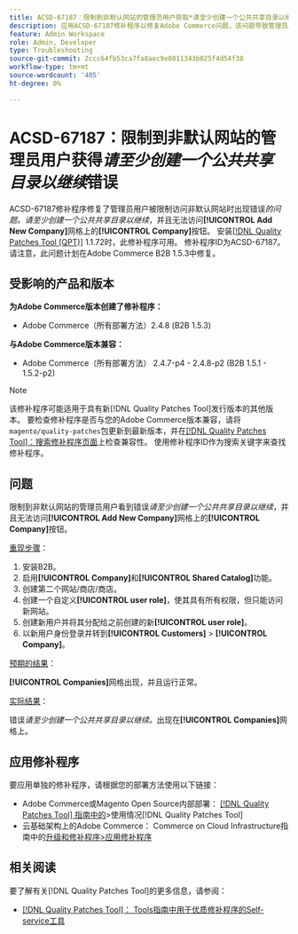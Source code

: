 ```yaml
---
title: ACSD-67187：限制到非默认网站的管理员用户获取*请至少创建一个公共共享目录以继续*错误
description: 应用ACSD-67187修补程序以修复Adobe Commerce问题，该问题导致管理员用户被限制访问非默认网站，并看到错误“请至少创建一个公共共享目录以继续”以及无法访问公司网格上的“添加新公司”按钮。
feature: Admin Workspace
role: Admin, Developer
type: Troubleshooting
source-git-commit: 2ccc64fb53ca7fa8aec9e0811343b025f4d54f38
workflow-type: tm+mt
source-wordcount: '405'
ht-degree: 0%

---
```



# ACSD-67187：限制到非默认网站的管理员用户获得&#x200B;*请至少创建一个公共共享目录以继续*&#x200B;错误

ACSD-67187修补程序修复了管理员用户被限制访问非默认网站时出现错误&#x200B;*的问题。请至少创建一个公共共享目录以继续*，并且无法访问&#x200B;**[!UICONTROL Add New Company]**&#x200B;网格上的&#x200B;**[!UICONTROL Company]**&#x200B;按钮。 安装[[!DNL Quality Patches Tool (QPT)]](/help/tools/quality-patches-tool/quality-patches-tool-to-self-serve-quality-patches.md) 1.1.72时，此修补程序可用。 修补程序ID为ACSD-67187。 请注意，此问题计划在Adobe Commerce B2B 1.5.3中修复。

## 受影响的产品和版本

**为Adobe Commerce版本创建了修补程序：**

* Adobe Commerce（所有部署方法）2.4.8 (B2B 1.5.3)

**与Adobe Commerce版本兼容：**

* Adobe Commerce（所有部署方法） 2.4.7-p4 - 2.4.8-p2 (B2B 1.5.1 - 1.5.2-p2)

>[!NOTE]
>
>该修补程序可能适用于具有新[!DNL Quality Patches Tool]发行版本的其他版本。 要检查修补程序是否与您的Adobe Commerce版本兼容，请将`magento/quality-patches`包更新到最新版本，并在[[!DNL Quality Patches Tool]：搜索修补程序页面](https://experienceleague.adobe.com/tools/commerce-quality-patches/index.html)上检查兼容性。 使用修补程序ID作为搜索关键字来查找修补程序。

## 问题

限制到非默认网站的管理员用户看到错误&#x200B;*请至少创建一个公共共享目录以继续*，并且无法访问&#x200B;**[!UICONTROL Add New Company]**&#x200B;网格上的&#x200B;**[!UICONTROL Company]**&#x200B;按钮。

<u>重现步骤</u>：

1. 安装B2B。
1. 启用&#x200B;**[!UICONTROL Company]**&#x200B;和&#x200B;**[!UICONTROL Shared Catalog]**&#x200B;功能。
1. 创建第二个网站/商店/商店。
1. 创建一个自定义&#x200B;**[!UICONTROL user role]**，使其具有所有权限，但只能访问新网站。
1. 创建新用户并将其分配给之前创建的新&#x200B;**[!UICONTROL user role]**。
1. 以新用户身份登录并转到&#x200B;**[!UICONTROL Customers]** > **[!UICONTROL Company]**。

<u>预期的结果</u>：

**[!UICONTROL Companies]**&#x200B;网格出现，并且运行正常。

<u>实际结果</u>：

错误&#x200B;*请至少创建一个公共共享目录以继续。*&#x200B;出现在&#x200B;**[!UICONTROL Companies]**&#x200B;网格上。

## 应用修补程序

要应用单独的修补程序，请根据您的部署方法使用以下链接：

* Adobe Commerce或Magento Open Source内部部署： [[!DNL Quality Patches Tool] 指南中的](/help/tools/quality-patches-tool/usage.md)>使用情况[!DNL Quality Patches Tool]
* 云基础架构上的Adobe Commerce： Commerce on Cloud Infrastructure指南中的[升级和修补程序>应用修补程序](https://experienceleague.adobe.com/docs/commerce-cloud-service/user-guide/develop/upgrade/apply-patches.html)

## 相关阅读

要了解有关[!DNL Quality Patches Tool]的更多信息，请参阅：

* [[!DNL Quality Patches Tool]： Tools指南中用于优质修补程序的Self-service工具](/help/tools/quality-patches-tool/quality-patches-tool-to-self-serve-quality-patches.md)
